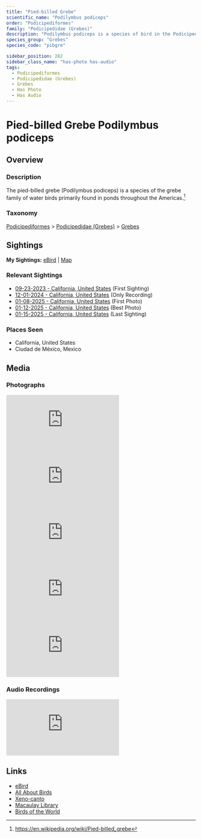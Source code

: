 ```yaml
---
title: "Pied-billed Grebe"
scientific_name: "Podilymbus podiceps"
order: "Podicipediformes"
family: "Podicipedidae (Grebes)"
description: "Podilymbus podiceps is a species of bird in the Podicipedidae (Grebes) family. It has been observed 29 times. It has been photographed. It has been recorded."
species_group: "Grebes"
species_code: "pibgre"

sidebar_position: 282
sidebar_class_name: "has-photo has-audio"
tags: 
  - Podicipediformes
  - Podicipedidae (Grebes)
  - Grebes
  - Has Photo
  - Has Audio
---
```


# Pied-billed Grebe <span className='sci_name'>Podilymbus podiceps</span>

## Overview

### Description
The pied-billed grebe (Podilymbus podiceps) is a species of the grebe family of water birds primarily found in ponds throughout the Americas.[^1]

[^1]: https://en.wikipedia.org/wiki/Pied-billed_grebe

### Taxonomy
[Podicipediformes](/tags/podicipediformes) > [Podicipedidae (Grebes)](/tags/podicipedidae-grebes) > [Grebes](/tags/grebes)


## Sightings

**My Sightings:** [eBird](https://ebird.org/lifelist?r=world&time=life&spp=pibgre) | [Map](/map?species_code=pibgre)

### Relevant Sightings

* [09-23-2023 - California, United States](https://ebird.org/checklist/S150584251) (First Sighting)
* [12-01-2024 - California, United States](https://ebird.org/checklist/S204217558) (Only Recording)
* [01-08-2025 - California, United States](https://ebird.org/checklist/S208562147) (First Photo)
* [01-12-2025 - California, United States](https://ebird.org/checklist/S209042786) (Best Photo)
* [01-15-2025 - California, United States](https://ebird.org/checklist/S209444881) (Last Sighting)

### Places Seen

* California, United States
* Ciudad de México, Mexico



## Media
### Photographs
<iframe className="photo_iframe horizontal" src="https://macaulaylibrary.org/asset/629095608/embed" frameBorder="0" allowFullScreen></iframe>
<iframe className="photo_iframe horizontal" src="https://macaulaylibrary.org/asset/628955597/embed" frameBorder="0" allowFullScreen></iframe>
<iframe className="photo_iframe horizontal" src="https://macaulaylibrary.org/asset/628955718/embed" frameBorder="0" allowFullScreen></iframe>
<iframe className="photo_iframe horizontal" src="https://macaulaylibrary.org/asset/628955583/embed" frameBorder="0" allowFullScreen></iframe>
<iframe className="photo_iframe horizontal" src="https://macaulaylibrary.org/asset/628955509/embed" frameBorder="0" allowFullScreen></iframe>

### Audio Recordings
<iframe className="audio_iframe" src="https://macaulaylibrary.org/asset/626995454/embed" frameBorder="0" allowFullScreen></iframe>

## Links
* [eBird](https://ebird.org/species/pibgre) 
* [All About Birds](https://www.allaboutbirds.org/guide/pibgre) 
* [Xeno-canto](https://www.xeno-canto.org/species/podilymbus-podiceps) 
* [Macaulay Library](https://search.macaulaylibrary.org/catalog?taxonCode=pibgre&sort=rating_rank_desc)
* [Birds of the World](https://birdsoftheworld.org/bow/species/pibgre)
